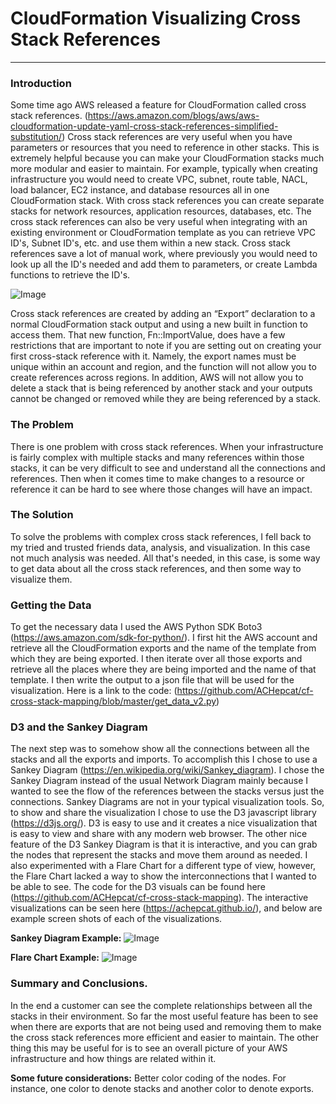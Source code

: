 # CloudFormation Visualizing Cross Stack References
---
### Introduction
Some time ago AWS released a feature for CloudFormation called cross stack references. (https://aws.amazon.com/blogs/aws/aws-cloudformation-update-yaml-cross-stack-references-simplified-substitution/) Cross stack references are very useful when you have parameters or resources that you need to reference in other stacks. This is extremely helpful because you can make your CloudFormation stacks much more modular and easier to maintain. For example, typically when creating infrastructure you would need to create VPC, subnet, route table, NACL, load balancer, EC2 instance, and database resources all in one CloudFormation stack. With cross stack references you can create separate stacks for network resources, application resources, databases, etc. The cross stack references can also be very useful when integrating with an existing environment or CloudFormation template as you can retrieve VPC ID's, Subnet ID's, etc. and use them within a new stack. Cross stack references save a lot of manual work, where previously you would need to look up all the ID's needed and add them to parameters, or create Lambda functions to retrieve the ID's.

![Image](http://www.n2ws.com/images/cloudformation.jpg)

Cross stack references are created by adding an “Export” declaration to a normal CloudFormation stack output and using a new built in function to access them. That new function, Fn::ImportValue, does have a few restrictions that are important to note if you are setting out on creating your first cross-stack reference with it. Namely, the export names must be unique within an account and region, and the function will not allow you to create references across regions. In addition, AWS will not allow you to delete a stack that is being referenced by another stack and your outputs cannot be changed or removed while they are being referenced by a stack.

### The Problem
There is one problem with cross stack references. When your infrastructure is fairly complex with multiple stacks and many references within those stacks, it can be very difficult to see and understand all the connections and references. Then when it comes time to make changes to a resource or reference it can be hard to see where those changes will have an impact.

### The Solution
To solve the problems with complex cross stack references, I fell back to my tried and trusted friends data, analysis, and visualization. In this case not much analysis was needed. All that's needed, in this case, is some way to get data about all the cross stack references, and then some way to visualize them.

### Getting the Data
To get the necessary data I used the AWS Python SDK Boto3 (https://aws.amazon.com/sdk-for-python/). I first hit the AWS account and retrieve all the CloudFormation exports and the name of the template from which they are being exported. I then iterate over all those exports and retrieve all the places where they are being imported and the name of that template. I then write the output to a json file that will be used for the visualization. Here is a link to the code: (https://github.com/ACHepcat/cf-cross-stack-mapping/blob/master/get_data_v2.py)

### D3 and the Sankey Diagram
The next step was to somehow show all the connections between all the stacks and all the exports and imports. To accomplish this I chose to use a Sankey Diagram (https://en.wikipedia.org/wiki/Sankey_diagram). I chose the Sankey Diagram instead of the usual Network Diagram mainly because I wanted to see the flow of the references between the stacks versus just the connections. Sankey Diagrams are not in your typical visualization tools. So, to show and share the visualization I chose to use the D3 javascript library (https://d3js.org/). D3 is easy to use and it creates a nice visualization that is easy to view and share with any modern web browser. The other nice feature of the D3 Sankey Diagram is that it is interactive, and you can grab the nodes that represent the stacks and move them around as needed. I also experimented with a Flare Chart for a different type of view, however, the Flare Chart lacked a way to show the interconnections that I wanted to be able to see. The code for the D3 visuals can be found here (https://github.com/ACHepcat/cf-cross-stack-mapping). The interactive visualizations can be seen here (https://achepcat.github.io/), and below are example screen shots of each of the visualizations.

**Sankey Diagram Example:**
![Image](https://github.com/ACHepcat/cf-cross-stack-mapping/raw/master/ScreenShot.png)

**Flare Chart Example:**
![Image](https://github.com/ACHepcat/cf-cross-stack-mapping/raw/master/ScreenShot2.png)

### Summary and Conclusions.
In the end a customer can see the complete relationships between all the stacks in their environment. So far the most useful feature has been to see when there are exports that are not being used and removing them to make the cross stack references more efficient and easier to maintain. The other thing this may be useful for is to see an overall picture of your AWS infrastructure and how things are related within it.

**Some future considerations:**
Better color coding of the nodes. For instance, one color to denote stacks and another color to denote exports.

